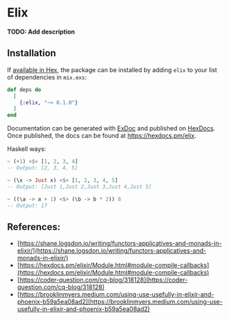 # Elix

**TODO: Add description**

## Installation

If [available in Hex](https://hex.pm/docs/publish), the package can be installed
by adding `elix` to your list of dependencies in `mix.exs`:

```elixir
def deps do
  [
    {:elix, "~> 0.1.0"}
  ]
end
```

Documentation can be generated with [ExDoc](https://github.com/elixir-lang/ex_doc)
and published on [HexDocs](https://hexdocs.pm). Once published, the docs can
be found at <https://hexdocs.pm/elix>.


Haskell ways:
```hs
~ (+1) <$> [1, 2, 3, 4]
-- Output: [2, 3, 4, 5]

~ (\x -> Just x) <$> [1, 2, 3, 4, 5]
-- Output: [Just 1,Just 2,Just 3,Just 4,Just 5]

~ ((\a -> a + 1) <$> (\b -> b * 2)) 8
-- Output: 17
```

## References:
- [https://shane.logsdon.io/writing/functors-applicatives-and-monads-in-elixir/](https://shane.logsdon.io/writing/functors-applicatives-and-monads-in-elixir/)
- [https://hexdocs.pm/elixir/Module.html#module-compile-callbacks](https://hexdocs.pm/elixir/Module.html#module-compile-callbacks)
- [https://coder-question.com/cq-blog/318128](https://coder-question.com/cq-blog/318128)
- [https://brooklinmyers.medium.com/using-use-usefully-in-elixir-and-phoenix-b59a5ea08ad2](https://brooklinmyers.medium.com/using-use-usefully-in-elixir-and-phoenix-b59a5ea08ad2)